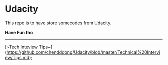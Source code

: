 # Udacity

This repo is to have store somecodes from Udacity.

**Have Fun tho**

***

[~Tech Inteview Tips~]
(https://github.com/chendddong/Udacity/blob/master/Technical%20Interview/Tips.md);